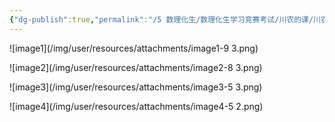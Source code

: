 ```yaml
---
{"dg-publish":true,"permalink":"/5 数理化生/数理化生学习竞赛考试/川农的课/川农大学物理/视频磁场/","title":"视频磁场"}
---
```



![image1](/img/user/resources/attachments/image1-9 3.png)

![image2](/img/user/resources/attachments/image2-8 3.png)

![image3](/img/user/resources/attachments/image3-5 3.png)

![image4](/img/user/resources/attachments/image4-5 2.png)